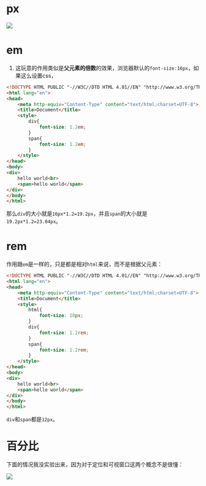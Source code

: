 # px

![](http://oss-file-cache.oss-cn-shanghai.aliyuncs.com/1651589515_image.png)

# em

1. 这玩意的作用类似是**父元素的倍数**的效果，浏览器默认的`font-size:16px`，如果这么设置css，

```html
<!DOCTYPE HTML PUBLIC "-//W3C//DTD HTML 4.01//EN" "http://www.w3.org/TR/html4/strict.dtd">
<html lang="en">
<head>
    <meta http-equiv="Content-Type" content="text/html;charset=UTF-8">
    <title>Document</title>
    <style>
        div{
            font-size: 1.2em;
        }
        span{
            font-size: 1.2em;
        }
    </style>
</head>
<body>
<div>
    hello world<br>
    <span>hello world</span>
</div>
</body>
</html>
```

那么`div`的大小就是`16px*1.2=19.2px`，并且`span`的大小就是`19.2px*1.2=23.04px`。

# rem

作用跟`em`是一样的，只是都是相对`html`来说，而不是根据父元素：

```html
<!DOCTYPE HTML PUBLIC "-//W3C//DTD HTML 4.01//EN" "http://www.w3.org/TR/html4/strict.dtd">
<html lang="en">
<head>
    <meta http-equiv="Content-Type" content="text/html;charset=UTF-8">
    <title>Document</title>
    <style>
        html{
            font-size: 10px;
        }
        div{
            font-size: 1.2rem;
        }
        span{
            font-size: 1.2rem;
        }
    </style>
</head>
<body>
<div>
    hello world<br>
    <span>hello world</span>
</div>
</body>
</html>
```

`div`和`span`都是`12px`。

# 百分比

下面的情况我没实验出来，因为对于定位和可视窗口这两个概念不是很懂：

![](http://oss-file-cache.oss-cn-shanghai.aliyuncs.com/1651590803_image.png)